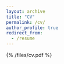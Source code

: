 ```yaml
---
layout: archive
title: "CV"
permalink: /cv/
author_profile: true
redirect_from:
  - /resume
---
```


{% /files/cv.pdf %}
